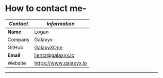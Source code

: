 # How to contact me-

| _Contact_ | _Information_ |
| ----- | ----- |
| **Name** | Logan |
| Company | Galaxyx | 
| GitHub | [GalaxyXOne](https://www.github.com/galaxyxone)
| **Email** | llentz@galaxyx.io |
| Website | https://www.galaxyx.io |
-----
